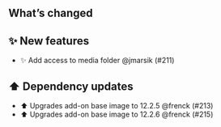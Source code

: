 ## What’s changed

## ✨ New features

- ✨ Add access to media folder @jmarsik (#211)

## ⬆️ Dependency updates

- ⬆️ Upgrades add-on base image to 12.2.5 @frenck (#213)
- ⬆️ Upgrades add-on base image to 12.2.6 @frenck (#215)
